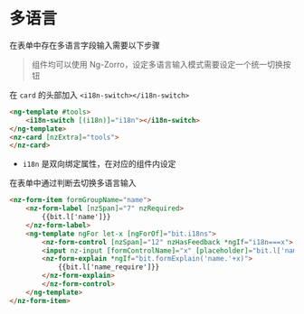 # 多语言

在表单中存在多语言字段输入需要以下步骤

> 组件均可以使用 Ng-Zorro，设定多语言输入模式需要设定一个统一切换按钮 

在 `card` 的头部加入 `<i18n-switch></i18n-switch>`

```html
<ng-template #tools>
    <i18n-switch [(i18n)]="i18n"></i18n-switch>
</ng-template>
<nz-card [nzExtra]="tools">
</nz-card>
```

- `i18n` 是双向绑定属性，在对应的组件内设定

在表单中通过判断去切换多语言输入

```html
<nz-form-item formGroupName="name">
    <nz-form-label [nzSpan]="7" nzRequired>
        {{bit.l['name']}}
    </nz-form-label>
    <ng-template ngFor let-x [ngForOf]="bit.i18ns">
        <nz-form-control [nzSpan]="12" nzHasFeedback *ngIf="i18n===x">
        <input nz-input [formControlName]="x" [placeholder]="bit.l['name_placeholder']"/>
        <nz-form-explain *ngIf="bit.formExplain('name.'+x)">
            {{bit.l['name_require']}}
        </nz-form-explain>
        </nz-form-control>
    </ng-template>
</nz-form-item>
```